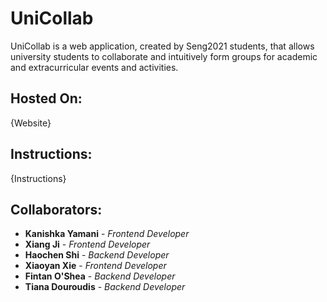 # UniCollab
UniCollab is a web application, created by Seng2021 students, that allows university students to collaborate and intuitively form groups for academic and extracurricular events and activities.
## Hosted On:
{Website}
## Instructions:
{Instructions}
## Collaborators:
- **Kanishka Yamani** - *Frontend Developer*  
- **Xiang Ji** - *Frontend Developer*  
- **Haochen Shi** - *Backend Developer*  
- **Xiaoyan Xie** - *Frontend Developer*  
- **Fintan O'Shea** - *Backend Developer*  
- **Tiana Douroudis** - *Backend Developer*  
